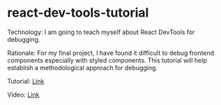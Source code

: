 # react-dev-tools-tutorial

Technology: I am going to teach myself about React DevTools for debugging.

Rationale: For my final project, I have found it difficult to debug frontend components especially with styled components. This tutorial will help establish a methodological approach for debugging.

Tutorial: [Link](https://guides.codepath.com/webdev/React-DevTools-for-debugging) 

Video: [Link](https://www.youtube.com/watch?v=_rnxOD9NKAs)
